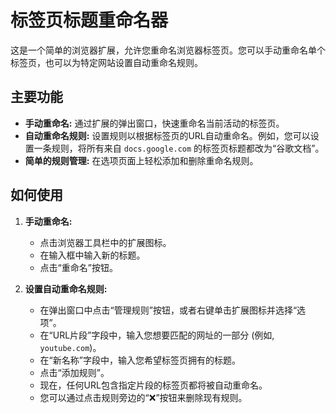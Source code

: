 # 标签页标题重命名器

这是一个简单的浏览器扩展，允许您重命名浏览器标签页。您可以手动重命名单个标签页，也可以为特定网站设置自动重命名规则。

## 主要功能

*   **手动重命名:** 通过扩展的弹出窗口，快速重命名当前活动的标签页。
*   **自动重命名规则:** 设置规则以根据标签页的URL自动重命名。例如，您可以设置一条规则，将所有来自 `docs.google.com` 的标签页标题都改为“谷歌文档”。
*   **简单的规则管理:** 在选项页面上轻松添加和删除重命名规则。

## 如何使用

1.  **手动重命名:**
    *   点击浏览器工具栏中的扩展图标。
    *   在输入框中输入新的标题。
    *   点击“重命名”按钮。

2.  **设置自动重命名规则:**
    *   在弹出窗口中点击“管理规则”按钮，或者右键单击扩展图标并选择“选项”。
    *   在“URL片段”字段中，输入您想要匹配的网址的一部分 (例如, `youtube.com`)。
    *   在“新名称”字段中，输入您希望标签页拥有的标题。
    *   点击“添加规则”。
    *   现在，任何URL包含指定片段的标签页都将被自动重命名。
    *   您可以通过点击规则旁边的“❌”按钮来删除现有规则。

